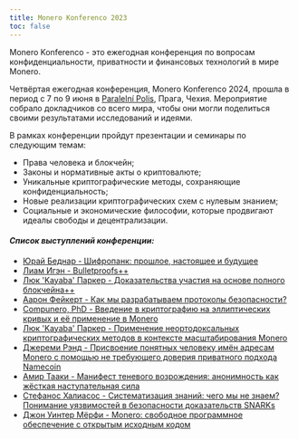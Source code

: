 ```yaml
---
title: Monero Konferenco 2023
toc: false
---
```


Monero Konferenco - это ежегодная конференция по вопросам конфиденциальности, приватности и финансовых технологий в мире Monero.

Четвёртая ежегодная конференция, Monero Konferenco 2024, прошла в период с 7 по 9 июня в [Paralelní Polis](https://www.paralelnipolis.cz/), Прага, Чехия. Мероприятие собрало докладчиков со всего мира, чтобы они могли поделиться своими результатами исследований и идеями.

В рамках конференции пройдут презентации и семинары по следующим темам:
- Права человека и блокчейн;
- Законы и нормативные акты о криптовалюте;
- Уникальные криптографические методы, сохраняющие конфиденциальность;
- Новые реализации криптографических схем с нулевым знанием;
- Социальные и экономические философии, которые продвигают идеалы свободы и децентрализации.

#### _**Список выступлений конференции:**_

- [Юрай Беднар - Шифропанк: прошлое, настоящее и будущее](/logs/konferenco-2024/juraj-bednar-cypherpunk-past-present-and-future-ru-raw/)
- [Лиам Игэн - Bulletproofs++](/logs/konferenco-2024/liam-eagen-bulletproofs++-ru-raw/)
- [Люк 'Kayaba' Паркер - Доказательства участия на основе полного блокчейна++](/logs/konferenco-2024/luke-kayaba-parker-full-chain-membership-proofs++-ru-raw/)
- [Аарон Фейкерт - Как мы разрабатываем протоколы безопасности?](/logs/konferenco-2024/aaron-feickert-how-do-we-design-secure-protocols-ru-raw/)
- [Compunero, PhD - Введение в криптографию на эллиптических кривых и её применение в Monero](/logs/konferenco-2024/compunero-phd-a-primer-on-elliptic-curve-cryptography-and-its-application-in-monero-ru-raw/)
- [Люк 'Kayaba' Паркер - Применение неортодоксальных криптографических методов в контексте масштабирования Monero](/logs/konferenco-2024/luke-kayaba-parker-unorthodox-cryptography-to-scale-monero-ru-raw/)
- [Джереми Рэнд - Присвоение понятных человеку имён адресам Monero с помощью не требующего доверия приватного подхода Namecoin](/logs/konferenco-2024/jeremy-rand-human-meaningful-trustless-anonymous-monero-addresses-aliases-with-namecoin-ru-raw/)
- [Амир Тааки - Манифест теневого возрождения: анонимность как жёсткая наступательная сила](/logs/konferenco-2024/amir-taaki-manifesto-for-a-dark-renaissance-anonymity-as-hard-offensive-power-ru-raw)
- [Стефанос Халиасос - Систематизация знаний: чего мы не знаем? Понимание уязвимостей в безопасности доказательств SNARKs](/logs/konferenco-2024/stefanos-chaliasos-sok-what-dont-we-know-understanding-security-vulnerabilities-in-snarks-ru-raw/)
- [Джон Уинтер Мёрфи - Monero: свободное программное обеспечение с открытым исходным кодом](/logs/konferenco-2024/john-winter-murphy-monero-is-free-and-open-source-software-ru-raw/)
